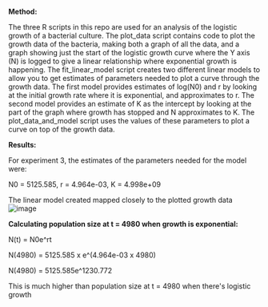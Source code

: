 **Method:**

The three R scripts in this repo are used for an analysis of the logistic growth of a bacterial culture. The plot_data script contains code to plot the growth data of the bacteria, making both a graph of all the data, and a graph showing just the start of the logistic growth curve where the Y axis (N) is logged to give a linear relationship where exponential growth is happening. The fit_linear_model script creates two different linear models to allow you to get estimates of parameters needed to plot a curve through the growth data. The first model provides estimates of log(N0) and r by looking at the initial growth rate where it is exponential, and approximates to r. The second model provides an estimate of K as the intercept by looking at the part of the graph where growth has stopped and N approximates to K. The plot_data_and_model script uses the values of these parameters to plot a curve on top of the growth data.


**Results:**

For experiment 3, the estimates of the parameters needed for the model were:

N0 = 5125.585, r = 4.964e-03, K = 4.998e+09

The linear model created mapped closely to the plotted growth data
![image](https://github.com/MatNoble1/logistic_growth/assets/147311707/9ebf9a71-913e-4cae-983e-eb07f582500a)

**Calculating population size at t = 4980 when growth is exponential:**

N(t) = N0e^rt

N(4980) = 5125.585 x e^(4.964e-03 x 4980)

N(4980) = 5125.585e^1230.772

This is much higher than population size at t = 4980 when there's logistic growth 

